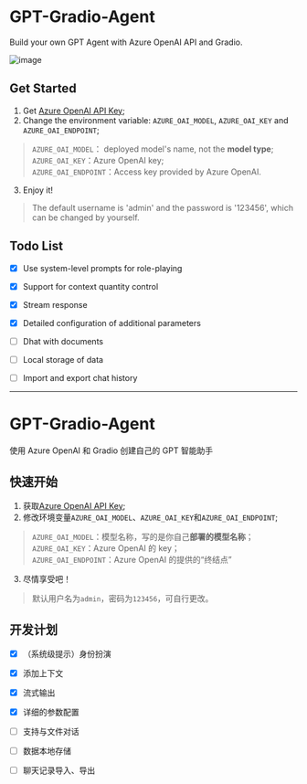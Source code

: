 # GPT-Gradio-Agent
Build your own GPT Agent with  Azure OpenAI API and Gradio. 

![image](https://github.com/Wannabeasmartguy/GPT-Gradio-Agent/assets/107250451/39fa93fa-5542-4dd7-9627-41672a269261)


## Get Started
1. Get [Azure OpenAI API Key](https://portal.azure.com/#home);
2. Change the environment variable: `AZURE_OAI_MODEL`, `AZURE_OAI_KEY` and `AZURE_OAI_ENDPOINT`;  
  > `AZURE_OAI_MODEL`： deployed model's name, not the **model type**;  
  > `AZURE_OAI_KEY`：Azure OpenAI key;  
  > `AZURE_OAI_ENDPOINT`：Access key provided by Azure OpenAI. 
3. Enjoy it!
> The default username is 'admin' and the password is '123456', which can be changed by yourself.

## Todo List

- [x] Use system-level prompts for role-playing

- [x] Support for context quantity control

- [x] Stream response

- [x] Detailed configuration of additional parameters

- [ ] Dhat with documents

- [ ] Local storage of data

- [ ] Import and export chat history

---

# GPT-Gradio-Agent
使用 Azure OpenAI 和 Gradio 创建自己的 GPT 智能助手

## 快速开始
1. 获取[Azure OpenAI API Key](https://portal.azure.com/#home);
2. 修改环境变量`AZURE_OAI_MODEL`、`AZURE_OAI_KEY`和`AZURE_OAI_ENDPOINT`;
  > `AZURE_OAI_MODEL`：模型名称，写的是你自己**部署的模型名称**；  
  > `AZURE_OAI_KEY`：Azure OpenAI 的 key；  
  > `AZURE_OAI_ENDPOINT`：Azure OpenAI 的提供的“终结点”  
3. 尽情享受吧！
> 默认用户名为`admin`，密码为`123456`，可自行更改。

## 开发计划

- [x] （系统级提示）身份扮演

- [x] 添加上下文

- [x] 流式输出

- [x] 详细的参数配置

- [ ] 支持与文件对话

- [ ] 数据本地存储

- [ ] 聊天记录导入、导出


